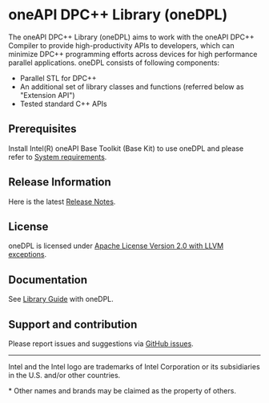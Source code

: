 # oneAPI DPC++ Library (oneDPL)

The oneAPI DPC++ Library (oneDPL) aims to work with the oneAPI DPC++ Compiler
to provide high-productivity APIs to developers, which can minimize DPC++
programming efforts across devices for high performance parallel applications.
oneDPL consists of following components:
* Parallel STL for DPC++
* An additional set of library classes and functions (referred below as "Extension API")
* Tested standard C++ APIs

## Prerequisites
Install Intel(R) oneAPI Base Toolkit (Base Kit) to use oneDPL and please refer to [System requirements](https://software.intel.com/content/www/us/en/develop/articles/intel-oneapi-dpcpp-system-requirements-beta.html).

## Release Information
Here is the latest [Release Notes](https://software.intel.com/content/www/us/en/develop/articles/intel-oneapi-dpcpp-library-release-notes-beta.html).

## License
oneDPL is licensed under [Apache License Version 2.0 with LLVM exceptions](https://github.com/oneapi-src/oneDPL/blob/release_oneDPL/licensing/LICENSE.txt).

## Documentation
See [Library Guide](https://software.intel.com/content/www/us/en/develop/documentation/oneapi-dpcpp-library-guide/top.html) with oneDPL.

## Support and contribution
Please report issues and suggestions via [GitHub issues](https://github.com/oneapi-src/oneDPL/issues).

------------------------------------------------------------------------
Intel and the Intel logo are trademarks of Intel Corporation or its subsidiaries in the U.S. and/or other countries.

\* Other names and brands may be claimed as the property of others.
